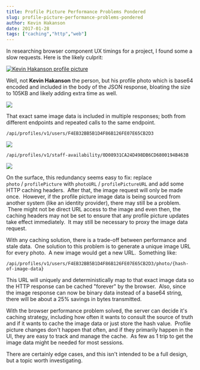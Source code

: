 ```yaml
---
title: Profile Picture Performance Problems Pondered
slug: profile-picture-performance-problems-pondered
author: Kevin Hakanson
date: 2017-01-28
tags: ["caching","http","web"]
---
```

In researching browser component UX timings for a project, I found some a slow requests. Here is the likely culprit:

[![Kevin Hakanson profile picture](images/pastedImage_4.png)](images/pastedImage_4.png)

Well, not **Kevin Hakanson** the person, but his profile photo which is base64 encoded and included in the body of the JSON response, bloating the size to 105KB and likely adding extra time as well.

[![](images/pastedImage_1.png)](images/pastedImage_1.png)

That exact same image data is included in multiple responses; both from different endpoints and repeated calls to the same endpoint.

`/api/profiles/v1/users/F4EB32BB5B1D4F86B126FE07E65CB2D3`

[![](images/pastedImage_3.png)](images/pastedImage_3.png)

`/api/profiles/v1/staff-availability/0D08931CA24D498DB6CD6800194B463B`

[![](images/pastedImage_2.png)](images/pastedImage_2.png)

On the surface, this redundancy seems easy to fix: replace `photo` / `profilePicture` with `photoURL` / `profilePictureURL` and add some HTTP caching headers.  After that, the image request will only be made once.  However, if the profile picture image data is being sourced from another system (like an identity provider), there may still be a problem.  There might not be direct URL access to the image and even then, the caching headers may not be set to ensure that any profile picture updates take effect immediately.  It may still be necessary to proxy the image data request.

With any caching solution, there is a trade-off between performance and stale data.  One solution to this problem is to generate a unique image URL for every photo.  A new image would get a new URL.  Something like:

`/api/profiles/v1/users/F4EB32BB5B1D4F86B126FE07E65CB2D3/photo/{hash-of-image-data}`

This URL will uniquely and deterministically map to that exact image data so the HTTP response can be cached "forever" by the browser.  Also, since the image response can now be binary data instead of a base64 string, there will be about a 25% savings in bytes transmitted.

With the browser performance problem solved, the server can decide it's caching strategy, including how often it wants to consult the source of truth and if it wants to cache the image data or just store the hash value.  Profile picture changes don't happen that often, and if they primarily happen in the UI, they are easy to track and manage the cache.  As few as 1 trip to get the image data might be needed for most sessions.

There are certainly edge cases, and this isn't intended to be a full design, but a topic worth investigating.